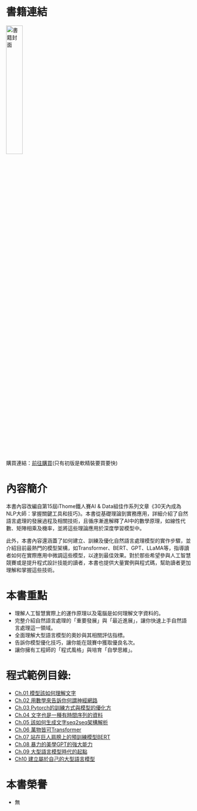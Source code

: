 
# 書籍連結
<a href="https://www.tenlong.com.tw/products/9786263339682">
  <img src="https://cf-assets2.tenlong.com.tw/products/images/000/223/964/original/9786263339682_bc.jpg?1728464342" height="30%" width="30%" alt="書籍封面">
</a>
<p>購買連結：<a href="https://www.tenlong.com.tw/products/9786263339682">前往購買</a>(只有初版是軟精裝要買要快)</p>

# 內容簡介
本書內容改編自第15屆iThome鐵人賽AI & Data組佳作系列文章《30天內成為NLP大師：掌握關鍵工具和技巧》。本書從基礎理論到實務應用，詳細介紹了自然語言處理的發展過程及相關技術，且循序漸進解釋了AI中的數學原理，如線性代數、矩陣相乘及機率，並將這些理論應用於深度學習模型中。

此外，本書內容還涵蓋了如何建立、訓練及優化自然語言處理模型的實作步驟，並介紹目前最熱門的模型架構，如Transformer、BERT、GPT、LLaMA等，指導讀者如何在實際應用中微調這些模型，以達到最佳效果。對於那些希望參與人工智慧競賽或是提升程式設計技能的讀者，本書也提供大量實例與程式碼，幫助讀者更加理解和掌握這些技術。

# 本書重點
* 理解人工智慧實際上的運作原理以及電腦是如何理解文字資料的。
* 完整介紹自然語言處理的「重要發展」與「最近進展」，讓你快速上手自然語言處理這一領域。
* 全面理解大型語言模型的奧妙與其相關評估指標。
* 告訴你模型優化技巧，讓你能在競賽中獲取優良名次。
* 讓你擁有工程師的「程式風格」與培育「自學思維」。

# 程式範例目錄:
* [Ch.01 模型該如何理解文字](https://github.com/AUSTIN2526/learn-NLP-in-30-days-book-version/tree/main/Ch.01%20%E6%A8%A1%E5%9E%8B%E8%A9%B2%E5%A6%82%E4%BD%95%E7%90%86%E8%A7%A3%E6%96%87%E5%AD%97)
* [Ch.02 用數學來告訴你何謂神經網路](https://github.com/AUSTIN2526/learn-NLP-in-30-days-book-version/tree/main/Ch.02%20%E7%94%A8%E6%95%B8%E5%AD%B8%E4%BE%86%E5%91%8A%E8%A8%B4%E4%BD%A0%E4%BD%95%E8%AC%82%E7%A5%9E%E7%B6%93%E7%B6%B2%E8%B7%AF)
* [Ch.03 Pytorch的訓練方式與模型的優化方](https://github.com/AUSTIN2526/learn-NLP-in-30-days-book-version/tree/main/Ch.03%20Pytorch%E7%9A%84%E8%A8%93%E7%B7%B4%E6%96%B9%E5%BC%8F%E8%88%87%E6%A8%A1%E5%9E%8B%E7%9A%84%E5%84%AA%E5%8C%96%E6%96%B9%E5%BC%8F)
* [Ch.04 文字也是一種有時間序列的資料](https://github.com/AUSTIN2526/learn-NLP-in-30-days-book-version/tree/main/Ch.04%20%E6%96%87%E5%AD%97%E4%B9%9F%E6%98%AF%E4%B8%80%E7%A8%AE%E6%9C%89%E6%99%82%E9%96%93%E5%BA%8F%E5%88%97%E7%9A%84%E8%B3%87%E6%96%99)
* [Ch.05 該如何生成文字seq2seq架構解析](https://github.com/AUSTIN2526/learn-NLP-in-30-days-book-version/tree/main/Ch.05%20%E8%A9%B2%E5%A6%82%E4%BD%95%E7%94%9F%E6%88%90%E6%96%87%E5%AD%97seq2seq%E6%9E%B6%E6%A7%8B%E8%A7%A3%E6%9E%90)
* [Ch.06 萬物皆可Transformer](https://github.com/AUSTIN2526/learn-NLP-in-30-days-book-version/tree/main/Ch.06%20%E8%90%AC%E7%89%A9%E7%9A%86%E5%8F%AFTransformer)
* [Ch.07 站在巨人肩膀上的預訓練模型BERT](https://github.com/AUSTIN2526/learn-NLP-in-30-days-book-version/tree/main/Ch.07%20%E7%AB%99%E5%9C%A8%E5%B7%A8%E4%BA%BA%E8%82%A9%E8%86%80%E4%B8%8A%E7%9A%84%E9%A0%90%E8%A8%93%E7%B7%B4%E6%A8%A1%E5%9E%8BBERT)
* [Ch.08 暴力的美學GPT的強大能力](https://github.com/AUSTIN2526/learn-NLP-in-30-days-book-version/tree/main/Ch.08%20%E6%9A%B4%E5%8A%9B%E7%9A%84%E7%BE%8E%E5%AD%B8GPT%E7%9A%84%E5%BC%B7%E5%A4%A7%E8%83%BD%E5%8A%9B)
* [Ch.09 大型語言模型時代的起點](https://github.com/AUSTIN2526/learn-NLP-in-30-days-book-version/tree/main/Ch.09%20%E5%A4%A7%E5%9E%8B%E8%AA%9E%E8%A8%80%E6%A8%A1%E5%9E%8B%E6%99%82%E4%BB%A3%E7%9A%84%E8%B5%B7%E9%BB%9E)
* [Ch10 建立屬於自己的大型語言模型](https://github.com/AUSTIN2526/learn-NLP-in-30-days-book-version/tree/main/Ch10%20%E5%BB%BA%E7%AB%8B%E5%B1%AC%E6%96%BC%E8%87%AA%E5%B7%B1%E7%9A%84%E5%A4%A7%E5%9E%8B%E8%AA%9E%E8%A8%80%E6%A8%A1%E5%9E%8B)

# 本書榮譽
* 無
